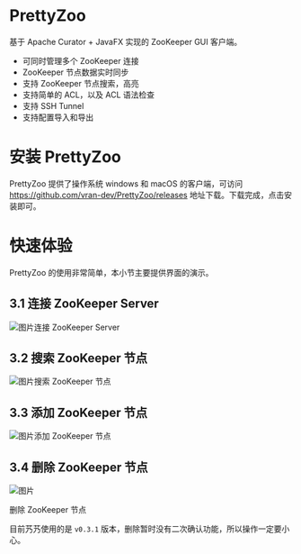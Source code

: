 # PrettyZoo 

基于 Apache Curator + JavaFX 实现的 ZooKeeper GUI 客户端。

- 可同时管理多个 ZooKeeper 连接
- ZooKeeper 节点数据实时同步
- 支持 ZooKeeper 节点搜索，高亮
- 支持简单的 ACL，以及 ACL 语法检查
- 支持 SSH Tunnel
- 支持配置导入和导出



# 安装 PrettyZoo

PrettyZoo 提供了操作系统 windows 和 macOS 的客户端，可访问 https://github.com/vran-dev/PrettyZoo/releases 地址下载。下载完成，点击安装即可。

# 快速体验

PrettyZoo 的使用非常简单，本小节主要提供界面的演示。

## 3.1 连接 ZooKeeper Server

![图片](https://mmbiz.qpic.cn/mmbiz_gif/JdLkEI9sZfdtxZOdW2HnWdIPOxfwoguU53gChfIsgCvXJXawjRibZ1jMBZsZObR9Acg5jn7Rb8jl7DEfSFGvwVQ/640?wx_fmt=gif&tp=webp&wxfrom=5&wx_lazy=1)连接 ZooKeeper Server

## 3.2 搜索 ZooKeeper 节点

![图片](https://mmbiz.qpic.cn/mmbiz_gif/JdLkEI9sZfdtxZOdW2HnWdIPOxfwoguUBzWbiaq4WtmxPI2FM3pDiblfvzXPXlEicWyuoiave1LW4gQhlQPv2QX4pw/640?wx_fmt=gif&tp=webp&wxfrom=5&wx_lazy=1)搜索 ZooKeeper 节点

## 3.3 添加 ZooKeeper 节点

![图片](https://mmbiz.qpic.cn/mmbiz_gif/JdLkEI9sZfdtxZOdW2HnWdIPOxfwoguUf7BgyrjL3UAPpMwfib9r780HCcZLWyTlDjzF5NZhL3clsic9EEVvwe8A/640?wx_fmt=gif&tp=webp&wxfrom=5&wx_lazy=1)添加 ZooKeeper 节点

## 3.4 删除 ZooKeeper 节点

![图片](https://mmbiz.qpic.cn/mmbiz_gif/JdLkEI9sZfdtxZOdW2HnWdIPOxfwoguUtPpCRlIWTgnDYhnib5pUejyfL7xqbpicDD8W9WJWPk1seWEoOiaIpDyqw/640?wx_fmt=gif&tp=webp&wxfrom=5&wx_lazy=1)

删除 ZooKeeper 节点

目前艿艿使用的是 `v0.3.1` 版本，删除暂时没有二次确认功能，所以操作一定要小心。